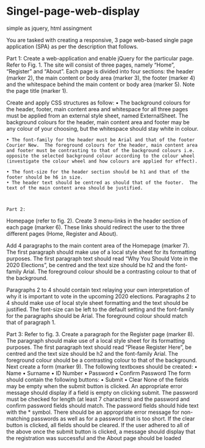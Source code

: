# Singel-page-web-display
simple as jquery, html assingment

You are tasked with creating a responsive, 3 page web-based single page application (SPA) as per the description that follows. 

Part 1:
Create a web-application and enable jQuery for the particular page.  Refer to Fig. 1.  The site will consist of three pages, namely “Home”, “Register” and “About”.  Each page is divided into four sections: the header (marker 2), the main content or body area (marker 3), the footer (marker 4) and the whitespace behind the main content or body area (marker 5).  Note the page title (marker 1).  

Create and apply CSS structures as follow:
    • The background colours for the header, footer, main content area and whitespace for all three pages must be applied from an external style sheet, named       ExternalSheet.  The background colours for the header, main content area and footer may be any colour of your choosing, but the whitespace should stay white in colour.
    
    • The font-family for the header must be Arial and that of the footer Courier New.  The foreground colours for the header, main content area and footer must be contrasting to that of the background colours i.e. opposite the selected background colour according to the colour wheel (investigate the colour wheel and how colours are applied for effect).
    
    • The font-size for the header section should be h1 and that of the footer should be h6 in size.
    • The header text should be centred as should that of the footer.  The text of the main content area should be justified.
    
    
    
    Part 2:
Homepage (refer to fig. 2).  Create 3 menu-links in the header section of each page (marker 6).  These links should redirect the user to the three different pages (Home, Register and About).

Add 4 paragraphs to the main content area of the Homepage (marker 7).  The first paragraph should make use of a local style sheet for its formatting purposes.  The first paragraph text should read “Why You Should Vote in the 2020 Elections”, be centred and the text size should be h2 and the font-family Arial.  The foreground colour should be a contrasting colour to that of the background.

Paragraphs 2 to 4 should contain text relaying your own interpretation of why it is important to vote in the upcoming 2020 elections.  Paragraphs 2 to 4 should make use of local style sheet formatting and the text should be justified.  The font-size can be left to the default setting and the font-family for the paragraphs should be Arial.  The foreground colour should match that of paragraph 1.


Part 3:
Refer to fig. 3.  Create a paragraph for the Register page (marker 8).  The paragraph should make use of a local style sheet for its formatting purposes.  The first paragraph text should read “Please Register Here”, be centred and the text size should be h2 and the font-family Arial.  The foreground colour should be a contrasting colour to that of the background.
Next create a form (marker 9).  The following textboxes should be created:
    • Name
    • Surname
    • ID Number
    • Password
    • Confirm Password
The form should contain the following buttons:
    • Submit
    • Clear
None of the fields may be empty when the submit button is clicked.  An appropriate error message should display if a field is empty on clicking submit.
The password must be checked for length (at least 7 characters) and the password and confirm password fields should match.  The password fields should hide text with the * symbol.  There should be an appropriate error message for non-matching passwords as well as for a password that is too short.
If the clear button is clicked, all fields should be cleared.
If the user adhered to all of the above once the submit button is clicked, a message should display that the registration was successful and the About page should be loaded
